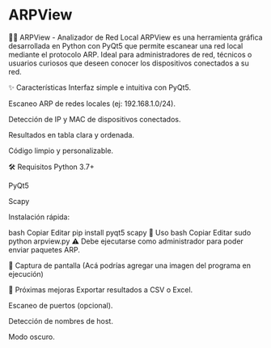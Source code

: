 # ARPView
🕵️‍♂️ ARPView - Analizador de Red Local
ARPView es una herramienta gráfica desarrollada en Python con PyQt5 que permite escanear una red local mediante el protocolo ARP. Ideal para administradores de red, técnicos o usuarios curiosos que deseen conocer los dispositivos conectados a su red.

✨ Características
Interfaz simple e intuitiva con PyQt5.

Escaneo ARP de redes locales (ej: 192.168.1.0/24).

Detección de IP y MAC de dispositivos conectados.

Resultados en tabla clara y ordenada.

Código limpio y personalizable.

🛠 Requisitos
Python 3.7+

PyQt5

Scapy

Instalación rápida:

bash
Copiar
Editar
pip install pyqt5 scapy
🚀 Uso
bash
Copiar
Editar
sudo python arpview.py
⚠️ Debe ejecutarse como administrador para poder enviar paquetes ARP.

📸 Captura de pantalla
(Acá podrías agregar una imagen del programa en ejecución)

🧩 Próximas mejoras
Exportar resultados a CSV o Excel.

Escaneo de puertos (opcional).

Detección de nombres de host.

Modo oscuro.

